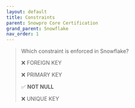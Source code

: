 ```yaml
---
layout: default
title: Constraints
parent: Snowpro Core Certification
grand_parent: Snowflake
nav_order: 1
---
```


> Which constraint is enforced in Snowflake?
>
> ❌ FOREIGN KEY
>
> ❌ PRIMARY KEY
>
> ✅ **NOT NULL**
> 
> ❌ UNIQUE KEY